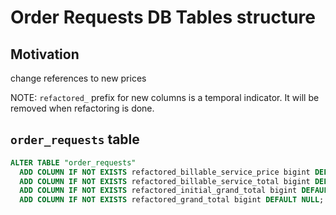 # Order Requests DB Tables structure

## Motivation

change references to new prices

NOTE: `refactored_` prefix for new columns is a temporal indicator. It will be removed when refactoring is done.

## `order_requests` table

```sql
ALTER TABLE "order_requests"
  ADD COLUMN IF NOT EXISTS refactored_billable_service_price bigint DEFAULT NULL,
  ADD COLUMN IF NOT EXISTS refactored_billable_service_total bigint DEFAULT NULL,
  ADD COLUMN IF NOT EXISTS refactored_initial_grand_total bigint DEFAULT NULL,
  ADD COLUMN IF NOT EXISTS refactored_grand_total bigint DEFAULT NULL;
```
